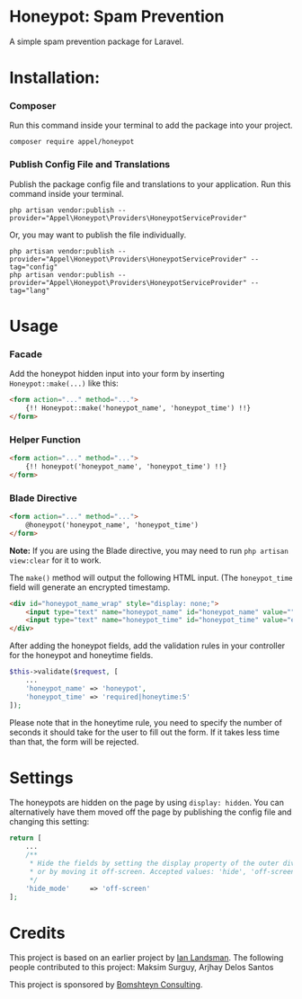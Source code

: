 # Honeypot: Spam Prevention
A simple spam prevention package for Laravel.

# Installation:
### Composer
Run this command inside your terminal to add the package into your project.
```
composer require appel/honeypot
```

### Publish Config File and Translations
Publish the package config file and translations to your application. Run this command inside your terminal.
```
php artisan vendor:publish --provider="Appel\Honeypot\Providers\HoneypotServiceProvider"
```
Or, you may want to publish the file individually.
```
php artisan vendor:publish --provider="Appel\Honeypot\Providers\HoneypotServiceProvider" --tag="config"
php artisan vendor:publish --provider="Appel\Honeypot\Providers\HoneypotServiceProvider" --tag="lang"
```

# Usage
### Facade
Add the honeypot hidden input into your form by inserting `Honeypot::make(...)` like this:
```html
<form action="..." method="...">
    {!! Honeypot::make('honeypot_name', 'honeypot_time') !!}
</form>
```
### Helper Function
```html
<form action="..." method="...">
    {!! honeypot('honeypot_name', 'honeypot_time') !!}
</form>
```
### Blade Directive
```html
<form action="..." method="...">
    @honeypot('honeypot_name', 'honeypot_time')
</form>
```
**Note:** If you are using the Blade directive, you may need to run `php artisan view:clear` for it to work.

The `make()` method will output the following HTML input. (The `honeypot_time` field will generate an encrypted timestamp.
```html
<div id="honeypot_name_wrap" style="display: none;">
    <input type="text" name="honeypot_name" id="honeypot_name" value="" autocomplete="off">
    <input type="text" name="honeypot_time" id="honeypot_time" value="encrypted timestamp" autocomplete="off">
</div>
```
After adding the honeypot fields, add the validation rules in your controller for the honeypot and honeytime fields.
```php
$this->validate($request, [
    ...
    'honeypot_name' => 'honeypot',
    'honeypot_time' => 'required|honeytime:5'
]);
```
Please note that in the honeytime rule, you need to specify the number of seconds it should take for the user to fill 
out the form. If it takes less time than that, the form will be rejected.

# Settings
The honeypots are hidden on the page by using `display: hidden`. You can alternatively have them moved off the page by 
publishing the config file and changing this setting:
```php
return [
    ...
    /**
     * Hide the fields by setting the display property of the outer div to none,
     * or by moving it off-screen. Accepted values: 'hide', 'off-screen'
     */
    'hide_mode'     => 'off-screen'
];
```

# Credits
This project is based on an earlier project by [Ian Landsman](https://github.com/ianlandsman/Honeypot).
The following people contributed to this project: Maksim Surguy, Arjhay Delos Santos

This project is sponsored by [Bomshteyn Consulting](https://bomshteyn.com/).
